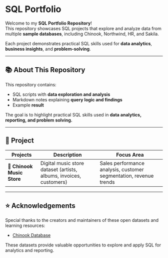 # SQL Portfolio

Welcome to my **SQL Portfolio Repository**!  
This repository showcases SQL projects that explore and analyze data from multiple **sample databases**, including Chinook, Northwind, HR, and Sakila.

Each project demonstrates practical SQL skills used for **data analytics**, **business insights**, and **problem-solving**.

---

## 📚 About This Repository

This repository contains:
- SQL scripts with **data exploration and analysis**
- Markdown notes explaining **query logic and findings**
- Example **result**

The goal is to highlight practical SQL skills used in **data analytics, reporting, and problem solving.**

---

## 🧩 Project

| Projects | Description | Focus Area |
|-----------|--------------|----------------|
| 🎵 **Chinook Music Store** | Digital music store dataset (artists, albums, invoices, customers) | Sales performance analysis, customer segmentation, revenue trends |

---

## ⭐ Acknowledgements

Special thanks to the creators and maintainers of these open datasets and learning resources:
- [Chinook Database](https://github.com/lerocha/chinook-database)


These datasets provide valuable opportunities to explore and apply SQL for analytics and reporting.


